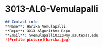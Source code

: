 # 3013-ALG-Vemulapalli
```md
## Contact info
**Name**: Harika Vemulapalli
**Repo**: 3013 Algorithms Repo
**Email**: hvemulapalli0313@my.msutexas.edu
![Profile picture](harika.jpg)

